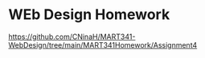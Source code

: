 # WEb Design Homework
https://github.com/CNinaH/MART341-WebDesign/tree/main/MART341Homework/Assignment4
